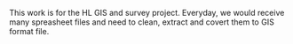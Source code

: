 This work is for the HL GIS and survey project.
Everyday, we would receive many spreasheet files and need to clean, extract and covert them to GIS format file.
